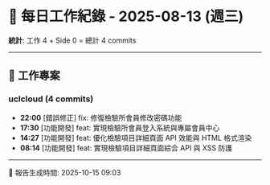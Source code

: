 # 📅 每日工作紀錄 - 2025-08-13 (週三)

**統計**: 工作 4 + Side 0 = 總計 4 commits

---

## 💼 工作專案

### uclcloud (4 commits)

- **22:00** [錯誤修正] fix: 修復檢驗所會員修改密碼功能
- **17:30** [功能開發] feat: 實現檢驗所會員登入系統與專屬會員中心
- **14:27** [功能開發] feat: 優化檢驗項目詳細頁面 API 效能與 HTML 格式渲染
- **08:14** [功能開發] feat: 實現檢驗項目詳細頁面綜合 API 與 XSS 防護

---

📅 報告生成時間: 2025-10-15 09:03
